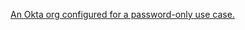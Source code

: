 [An Okta org configured for a password-only use case.](/docs/guides/set-up-org/#set-up-your-okta-org-for-a-password-factor-only-use-case)

